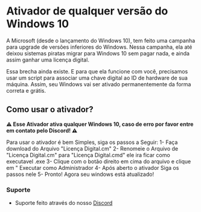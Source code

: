 # Ativador de qualquer versão do Windows 10

A Microsoft (desde o lançamento do Windows 10), tem feito uma campanha para upgrade de versões inferiores do Windows. Nessa campanha, ela até deixou sistemas piratas migrar para Windows 10 sem pagar nada, e ainda assim ganhar uma licença digital.

Essa brecha ainda existe. E para que ela funcione com você, precisamos usar um script para associar uma chave digital ao ID de hardware de sua máquina. Assim, seu Windows vai ser ativado permanentemente da forma correta e grátis.

## Como usar o ativador?

**⚠ Esse Ativador ativa qualquer Windows 10, caso de erro por favor entre em contato pelo Discord! ⚠**

Para usar o ativador é bem Simples, siga os passos a Seguir:
1- Faça download do Arquivo "Licença Digital.cm"
2- Renomeie o Arquivo de "Licença Digital.cm" para "Licença Digital.cmd" ele ira ficar como executavel .exe
3- Clique com o botão direito em cima do arquivo e clique em " Executar como Administrador
4- Após aberto o ativador Siga os passos nele
5- Pronto! Agora seu windows está atualizado! 

### Suporte

- Suporte feito através do nosso [Discord](https://discord.gg/WHsrHbTewY)

